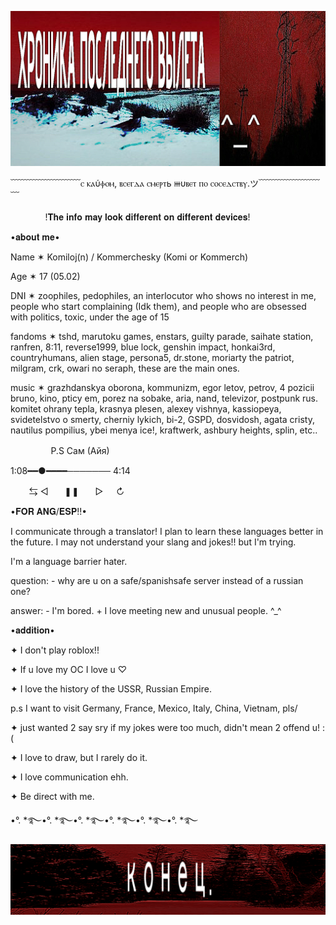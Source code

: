  ![Model](https://github.com/KOMMERCHESKYY/kommercheskyy/blob/main/1000300959222222.png)


  ﹋﹋﹋﹋﹋﹋﹋﹋ⲥ ⲕⲁύⲫⲟⲙ, ⲃⲥⲉⲅⲇⲁ ⲥⲙⲉⲣⲧь ⲿυⲃⲉⲧ ⲡⲟ ⲥⲟⲥⲉⲇⲥⲧⲃⲩ.ツ﹋﹋﹋﹋﹋﹋﹋﹋



ㅤㅤㅤㅤ  !𝐓𝐡𝐞 𝐢𝐧𝐟𝐨 𝐦𝐚𝐲 𝐥𝐨𝐨𝐤 𝐝𝐢𝐟𝐟𝐞𝐫𝐞𝐧𝐭 𝐨𝐧 𝐝𝐢𝐟𝐟𝐞𝐫𝐞𝐧𝐭 𝐝𝐞𝐯𝐢𝐜𝐞𝐬!

   •𝐚𝐛𝐨𝐮𝐭 𝐦𝐞•

Name ✶ Komiloj(n) / Kommerchesky (Komi or Kommerch)

Age ✶ 17 (05.02)

DNI ✶ zoophiles, pedophiles, an interlocutor who shows no interest in me, people who start complaining (Idk them), and people who are obsessed with politics, toxic, under the age of 15

fandoms ✶ tshd, marutoku games, enstars, guilty parade, saihate station, ranfren, 8:11, reverse1999, blue lock, genshin impact, honkai3rd, countryhumans, alien stage, persona5, dr.stone, moriarty the patriot, milgram, crk, owari no seraph, these are the main ones.

music ✶ grazhdanskya oborona, kommunizm, egor letov, petrov, 4 pozicii bruno, kino, pticy em, porez na sobake, aria, nand, televizor, postpunk rus. komitet ohrany tepla, krasnya plesen, alexey vishnya, kassiopeya, svidetelstvo o smerty, cherniy lykich, bi-2, GSPD, dosvidosh, agata cristy, nautilus pompilius, ybei menya ice!, kraftwerk, ashbury heights, splin, etc..

 ㅤㅤㅤㅤㅤP.S Сам (Айя)

1:08━━●━━━━─────── 4:14

ㅤㅤ ⇆ ◁ㅤㅤ❚❚ㅤㅤ▷ ㅤ ↻



•𝐅𝐎𝐑 𝐀𝐍𝐆/𝐄𝐒𝐏!!•

I communicate through a translator! I plan to learn these languages better in the future. I may not understand your slang and jokes!! but I'm trying.

I'm a language barrier hater.

question: - why are u on a safe/spanishsafe server instead of a russian one?

answer: - I'm bored. + I love meeting new and unusual people. ^_^


•𝐚𝐝𝐝𝐢𝐭𝐢𝐨𝐧•


✦ I don't play roblox!!

✦ If u love my OC I love u ♡

✦ I love the history of the USSR, Russian Empire.

p.s I want to visit Germany, France, Mexico, Italy, China, Vietnam, pls/

✦ just wanted 2 say sry if my jokes were too much, didn't mean 2 offend u! :(

✦ I love to draw, but I rarely do it.

✦ I love communication ehh.

✦ Be direct with me.

•°. *࿐•°. *࿐•°. *࿐•°. *࿐•°. *࿐•°. *࿐

 ![Model](https://github.com/KOMMERCHESKYY/kommercheskyy/blob/main/1000300977.png)
